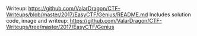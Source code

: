 Writeup: https://github.com/ValarDragon/CTF-Writeups/blob/master/2017/EasyCTF/Genius/README.md
Includes solution code, image and writeup: https://github.com/ValarDragon/CTF-Writeups/tree/master/2017/EasyCTF/Genius
